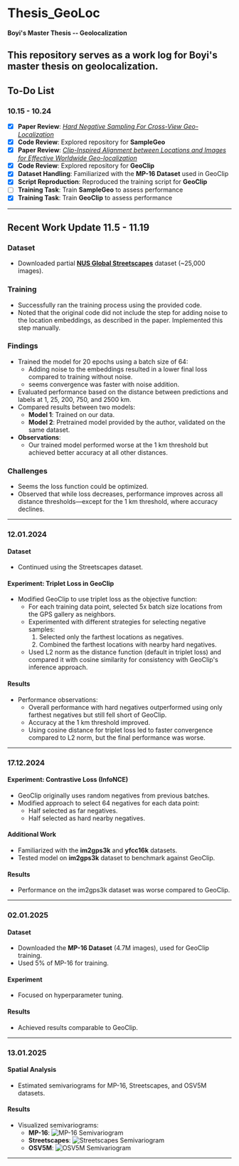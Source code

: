 # Thesis_GeoLoc
**Boyi's Master Thesis -- Geolocalization**

This repository serves as a work log for Boyi's master thesis on geolocalization. 
---

## To-Do List

### 10.15 - 10.24

- [x] **Paper Review**: [*Hard Negative Sampling For Cross-View Geo-Localization*](https://arxiv.org/abs/2303.11851)
- [x] **Code Review**: Explored repository for **SampleGeo**
- [x] **Paper Review**: [*Clip-Inspired Alignment between Locations and Images for Effective Worldwide Geo-localization*](https://arxiv.org/pdf/2309.16020v2)
- [x] **Code Review**: Explored repository for **GeoClip**
- [x] **Dataset Handling**: Familiarized with the **MP-16 Dataset** used in GeoClip
- [x] **Script Reproduction**: Reproduced the training script for **GeoClip**
- [ ] **Training Task**: Train **SampleGeo** to assess performance
- [x] **Training Task**: Train **GeoClip** to assess performance

---

## Recent Work Update  11.5 - 11.19

### Dataset
- Downloaded partial [**NUS Global Streetscapes**](https://ual.sg/project/global-streetscapes/) dataset (~25,000 images).

### Training
- Successfully ran the training process using the provided code.
- Noted that the original code did not include the step for adding noise to the location embeddings, as described in the paper. Implemented this step manually.

### Findings
- Trained the model for 20 epochs using a batch size of 64:
  - Adding noise to the embeddings resulted in a lower final loss compared to training without noise.
  - seems convergence was faster with noise addition.
- Evaluated performance based on the distance between predictions and labels at 1, 25, 200, 750, and 2500 km.
- Compared results between two models:
  - **Model 1**: Trained on our data.
  - **Model 2**: Pretrained model provided by the author, validated on the same dataset.
- **Observations**:
  - Our trained model performed worse at the 1 km threshold but achieved better accuracy at all other distances.

### Challenges
- Seems the loss function could be optimized.
- Observed that while loss decreases, performance improves across all distance thresholds—except for the 1 km threshold, where accuracy declines. 

---

### 12.01.2024

#### Dataset
- Continued using the Streetscapes dataset.

#### Experiment: Triplet Loss in GeoClip
- Modified GeoClip to use triplet loss as the objective function:
  - For each training data point, selected 5x batch size locations from the GPS gallery as neighbors.
  - Experimented with different strategies for selecting negative samples:
    1. Selected only the farthest locations as negatives.
    2. Combined the farthest locations with nearby hard negatives.
  - Used L2 norm as the distance function (default in triplet loss) and compared it with cosine similarity for consistency with GeoClip's inference approach.

#### Results
- Performance observations:
  - Overall performance with hard negatives outperformed using only farthest negatives but still fell short of GeoClip.
  - Accuracy at the 1 km threshold improved.
  - Using cosine distance for triplet loss led to faster convergence compared to L2 norm, but the final performance was worse.

---

### 17.12.2024

#### Experiment: Contrastive Loss (InfoNCE)
- GeoClip originally uses random negatives from previous batches.
- Modified approach to select 64 negatives for each data point:
  - Half selected as far negatives.
  - Half selected as hard nearby negatives.

#### Additional Work
- Familiarized with the **im2gps3k** and **yfcc16k** datasets.
- Tested model on **im2gps3k** dataset to benchmark against GeoClip.

#### Results
- Performance on the im2gps3k dataset was worse compared to GeoClip.

---

### 02.01.2025

#### Dataset
- Downloaded the **MP-16 Dataset** (4.7M images), used for GeoClip training.
- Used 5% of MP-16 for training.

#### Experiment
- Focused on hyperparameter tuning.

#### Results
- Achieved results comparable to GeoClip.

---

### 13.01.2025

#### Spatial Analysis
- Estimated semivariograms for MP-16, Streetscapes, and OSV5M datasets.

#### Results
- Visualized semivariograms:
  - **MP-16**:
    ![MP-16 Semivariogram](#)
  - **Streetscapes**:
    ![Streetscapes Semivariogram](#)
  - **OSV5M**:
    ![OSV5M Semivariogram](#)

---



